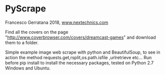 # PyScrape
Francesco Gerratana 2018, www.nextechnics.com

Find all the covers on the page "http://www.coverbrowser.com/covers/dreamcast-games" and download them to a folder.

Simple example image web scrape with python and BeautifulSoup, to see in action the method requests.get,rsplit,os.path.isfile ,urlretrieve etc...
Run before pip install to install the necessary packages, tested on Python 2.7 Windows and Ubuntu.
